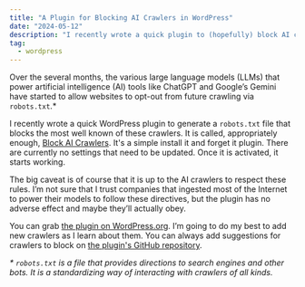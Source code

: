 ```yaml
---
title: "A Plugin for Blocking AI Crawlers in WordPress"
date: "2024-05-12"
description: "I recently wrote a quick plugin to (hopefully) block AI crawlers in WordPress."
tag:
  - wordpress
---
```


Over the several months, the various large language models (LLMs) that power artificial intelligence (AI) tools like ChatGPT and Google’s Gemini have started to allow websites to opt-out from future crawling via `robots.txt`.*

I recently wrote a quick WordPress plugin to generate a `robots.txt` file that blocks the most well known of these crawlers. It is called, appropriately enough, [Block AI Crawlers](https://wordpress.org/plugins/block-ai-crawlers/). It's a simple install it and forget it plugin. There are currently no settings that need to be updated. Once it is activated, it starts working.

The big caveat is of course that it is up to the AI crawlers to respect these rules. I’m not sure that I trust companies that ingested most of the Internet to power their models to follow these directives, but the plugin has no adverse effect and maybe they’ll actually obey. 

You can grab [the plugin on WordPress.org](https://wordpress.org/plugins/block-ai-crawlers/). I’m going to do my best to add new crawlers as I learn about them. You can always add suggestions for crawlers to block on [the plugin's GitHub repository](https://github.com/bobmatyas/wp-block-ai-crawlers).

_* `robots.txt` is a file that provides directions to search engines and other bots. It is a standardizing way of interacting with crawlers of all kinds._